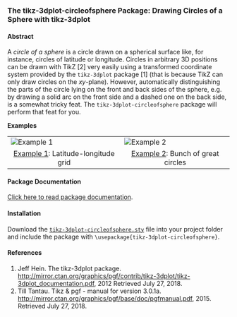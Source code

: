 ### The tikz-3dplot-circleofsphere Package: Drawing Circles of a Sphere with tikz-3dplot

#### Abstract
A _circle of a sphere_ is a circle drawn on a spherical surface like, for instance, circles of latitude or longitude. 
Circles in arbitrary 3D positions can be drawn with TikZ [2] very easily using a transformed coordinate system provided 
by the `tikz-3dplot` package [1] (that is because TikZ can only draw circles on the _xy_-plane). However, automatically 
distinguishing the parts of the circle lying on the front and back sides of the sphere, e.g. by drawing a solid arc on 
the front side and a dashed one on the back side, is a somewhat tricky feat. The `tikz-3dplot-circleofsphere` package 
will perform that feat for you.

__Examples__ 
<table>
  <tr>
    <td style="vertical-align:middle"><img alt="Example 1" src="https://rawgit.com/matthias-wolff/tikz-3dplot-circleofsphere/master/images/example_frontpage1.png"></td>
    <td style="vertical-align:middle"><img alt="Example 2" src="https://rawgit.com/matthias-wolff/tikz-3dplot-circleofsphere/master/images/example_frontpage2.png"></td>
  </tr>
  <tr>
    <td style="text-align:center; border:none; vertical-align:top"><a href="https://rawgit.com/matthias-wolff/tikz-3dplot-circleofsphere/master/example_frontpage1.tex">Example 1</a>: Latitude-longitude grid</td>
    <td style="text-align:center; border:none; vertical-align:top"><a href="https://rawgit.com/matthias-wolff/tikz-3dplot-circleofsphere/master/example_frontpage2.tex">Example 2</a>: Bunch of great circles</td>
  </tr>
</table>

#### Package Documentation
[Click here to read package documentation](tikz-3dplot-circleofsphere.pdf).

#### Installation
Download the [`tikz-3dplot-circleofsphere.sty`](https://rawgit.com/matthias-wolff/tikz-3dplot-circleofsphere/master/tikz-3dplot-circleofsphere.sty) file into your project folder and include the package with 
`\usepackage{tikz-3dplot-circleofsphere}`.

#### References
1. Jeff Hein. The tikz-3dplot package. http://mirror.ctan.org/graphics/pgf/contrib/tikz-3dplot/tikz-3dplot_documentation.pdf, 2012 Retrieved July 27, 2018.
2. Till Tantau. Tikz & pgf - manual for version 3.0.1a. http://mirror.ctan.org/graphics/pgf/base/doc/pgfmanual.pdf, 2015. Retrieved July 27, 2018.

